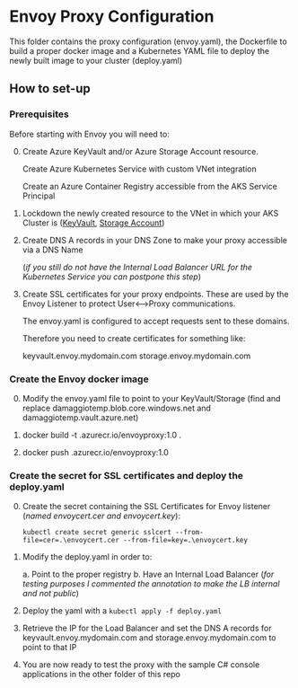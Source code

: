 # Envoy Proxy Configuration

This folder contains the proxy configuration (envoy.yaml), the Dockerfile to build a proper docker image and a Kubernetes YAML file to deploy the newly built image to your cluster (deploy.yaml)

## How to set-up

### Prerequisites

Before starting with Envoy you will need to:

0.  Create Azure KeyVault and/or Azure Storage Account resource.

    Create Azure Kubernetes Service with custom VNet integration

    Create an Azure Container Registry accessible from the AKS Service Principal

1.  Lockdown the newly created resource to the VNet in which your AKS Cluster is ([KeyVault](https://docs.microsoft.com/en-us/azure/key-vault/key-vault-network-security), [Storage Account](https://docs.microsoft.com/en-us/azure/storage/common/storage-network-security))

2.  Create DNS A records in your DNS Zone to make your proxy accessible via a DNS Name 
    
    (*if you still do not have the Internal Load Balancer URL for the Kubernetes Service you can postpone this step*)

3.  Create SSL certificates for your proxy endpoints. These are used by the Envoy Listener to protect User<-->Proxy communications.
    
    The envoy.yaml is configured to accept requests sent to these domains. 
    
    Therefore you need to create certificates for something like:

    keyvault.envoy.mydomain.com
    storage.envoy.mydomain.com

### Create the Envoy docker image

0.  Modify the envoy.yaml file to point to your KeyVault/Storage (find and replace damaggiotemp.blob.core.windows.net and damaggiotemp.vault.azure.net)

1.  docker build -t <yourregistry>.azurecr.io/envoyproxy:1.0 .

2.  docker push <yourregistry>.azurecr.io/envoyproxy:1.0

### Create the secret for SSL certificates and deploy the deploy.yaml

0.  Create the secret containing the SSL Certificates for Envoy listener (*named envoycert.cer and envoycert.key*):

    ```kubectl create secret generic sslcert --from-file=cer=.\envoycert.cer --from-file=key=.\envoycert.key```

1.  Modify the deploy.yaml in order to:

    a.  Point to the proper registry
    b.  Have an Internal Load Balancer (*for testing purposes I commented the annotation to make the LB internal and not public*)

2.  Deploy the yaml with a  ```kubectl apply -f deploy.yaml```

3.  Retrieve the IP for the Load Balancer and set the DNS A records for keyvault.envoy.mydomain.com and storage.envoy.mydomain.com to point to that IP

4.  You are now ready to test the proxy with the sample C# console applications in the other folder of this repo